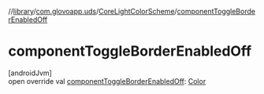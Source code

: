 //[library](../../../index.md)/[com.glovoapp.uds](../index.md)/[CoreLightColorScheme](index.md)/[componentToggleBorderEnabledOff](component-toggle-border-enabled-off.md)

# componentToggleBorderEnabledOff

[androidJvm]\
open override val [componentToggleBorderEnabledOff](component-toggle-border-enabled-off.md): [Color](https://developer.android.com/reference/kotlin/androidx/compose/ui/graphics/Color.html)
